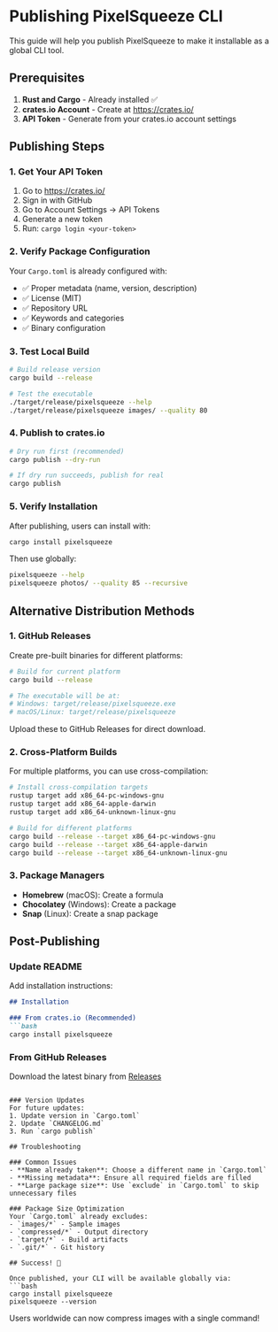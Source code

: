 # Publishing PixelSqueeze CLI

This guide will help you publish PixelSqueeze to make it installable as a global CLI tool.

## Prerequisites

1. **Rust and Cargo** - Already installed ✅
2. **crates.io Account** - Create at https://crates.io/
3. **API Token** - Generate from your crates.io account settings

## Publishing Steps

### 1. Get Your API Token
1. Go to https://crates.io/
2. Sign in with GitHub
3. Go to Account Settings → API Tokens
4. Generate a new token
5. Run: `cargo login <your-token>`

### 2. Verify Package Configuration
Your `Cargo.toml` is already configured with:
- ✅ Proper metadata (name, version, description)
- ✅ License (MIT)
- ✅ Repository URL
- ✅ Keywords and categories
- ✅ Binary configuration

### 3. Test Local Build
```bash
# Build release version
cargo build --release

# Test the executable
./target/release/pixelsqueeze --help
./target/release/pixelsqueeze images/ --quality 80
```

### 4. Publish to crates.io
```bash
# Dry run first (recommended)
cargo publish --dry-run

# If dry run succeeds, publish for real
cargo publish
```

### 5. Verify Installation
After publishing, users can install with:
```bash
cargo install pixelsqueeze
```

Then use globally:
```bash
pixelsqueeze --help
pixelsqueeze photos/ --quality 85 --recursive
```

## Alternative Distribution Methods

### 1. GitHub Releases
Create pre-built binaries for different platforms:

```bash
# Build for current platform
cargo build --release

# The executable will be at:
# Windows: target/release/pixelsqueeze.exe
# macOS/Linux: target/release/pixelsqueeze
```

Upload these to GitHub Releases for direct download.

### 2. Cross-Platform Builds
For multiple platforms, you can use cross-compilation:

```bash
# Install cross-compilation targets
rustup target add x86_64-pc-windows-gnu
rustup target add x86_64-apple-darwin
rustup target add x86_64-unknown-linux-gnu

# Build for different platforms
cargo build --release --target x86_64-pc-windows-gnu
cargo build --release --target x86_64-apple-darwin
cargo build --release --target x86_64-unknown-linux-gnu
```

### 3. Package Managers
- **Homebrew** (macOS): Create a formula
- **Chocolatey** (Windows): Create a package
- **Snap** (Linux): Create a snap package

## Post-Publishing

### Update README
Add installation instructions:
```markdown
## Installation

### From crates.io (Recommended)
```bash
cargo install pixelsqueeze
```

### From GitHub Releases
Download the latest binary from [Releases](https://github.com/SujalXplores/PixelSqueeze/releases)
```

### Version Updates
For future updates:
1. Update version in `Cargo.toml`
2. Update `CHANGELOG.md`
3. Run `cargo publish`

## Troubleshooting

### Common Issues
- **Name already taken**: Choose a different name in `Cargo.toml`
- **Missing metadata**: Ensure all required fields are filled
- **Large package size**: Use `exclude` in `Cargo.toml` to skip unnecessary files

### Package Size Optimization
Your `Cargo.toml` already excludes:
- `images/*` - Sample images
- `compressed/*` - Output directory
- `target/*` - Build artifacts
- `.git/*` - Git history

## Success! 🎉

Once published, your CLI will be available globally via:
```bash
cargo install pixelsqueeze
pixelsqueeze --version
```

Users worldwide can now compress images with a single command!